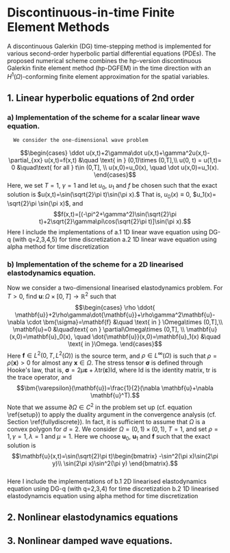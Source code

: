 # Discontinuous-in-time Finite Element Methods

A discontinuous Galerkin (DG) time-stepping method is implemented for various second-order hyperbolic partial differential equations (PDEs). 
The proposed numerical scheme combines the hp-version discontinuous Galerkin finite element method (hp-DGFEM) in the time direction with an $H^1(\Omega)$-conforming finite element approximation for the spatial variables.

## 1. Linear hyperbolic equations of 2nd order 
### a) Implementation of the scheme for a scalar linear wave equation. 
      We consider the one-dimensional wave problem
$$\begin{cases}
\ddot u(x,t)+2\gamma\dot u(x,t)+\gamma^2u(x,t)-\partial_{xx} u(x,t)=f(x,t) &\quad \text{ in } (0,1)\times (0,T],\\
u(0, t) = u(1,t)= 0 &\quad\text{ for all } t\in (0,T], \\
u(x,0)=u_0(x), \quad \dot u(x,0)=u_1(x).
\end{cases}$$
Here, we set $T=1$, $\gamma=1$ and let $u_0$, $u_1$ and $f$ be chosen such that the exact solution is $u(x,t)=\sin(\sqrt{2}\pi t)\sin(\pi x).$
That is, $u_0(x)\equiv 0$, $u_1(x)= \sqrt{2}\pi \sin(\pi x)$, and $$f(x,t)=[(-\pi^2+\gamma^2)\sin(\sqrt{2}\pi t)+2\sqrt{2}\gamma\pi\cos(\sqrt{2}\pi t)]\sin(\pi x).$$
Here I include the implementations of 
   a.1 1D linear wave equation using DG-q (with q=2,3,4,5) for time discretization
   a.2 1D linear wave equation using alpha method for time discretization 
   
### b) Implementation of the scheme for a 2D linearised elastodynamics equation.    
   
  Now we consider a two-dimensional linearised elastodynamics problem. For $T>0$, find $\mathbf{u}\colon\Omega\times [0, T]\to\mathbb{R}^2$ such that 
$$\begin{cases}
\rho \ddot{ \mathbf{u}}+2\rho\gamma\dot{\mathbf{u}}+\rho\gamma^2\mathbf{u}-\nabla \cdot \bm{\sigma}=\mathbf{f} &\quad \text{ in } \Omega\times (0,T],\\
\mathbf{u}=0 &\quad\text{ on } \partial\Omega\times (0,T], \\
\mathbf{u}(x,0)=\mathbf{u}_0(x), \quad \dot{\mathbf{u}}(x,0)=\mathbf{u}_1(x) &\quad \text{ in }\Omega.
\end{cases}$$
Here $\mathbf{f}\in L^2(0,T, L^2(\Omega))$ is the source term, and $\rho\in L^{\infty}(\Omega)$ is such that $\rho=\rho(\mathbf{x})>0$ for almost any $\mathbf{x}\in\Omega$. The stress tensor $\bm{\sigma}$ is defined through Hooke's law, that is, $\bm{\sigma} =2\mu \bm{\varepsilon} +\lambda \mathrm{tr}(\bm{\varepsilon})\mathrm{Id},$
where $\mathrm{Id}$ is the identity matrix, $\mathrm{tr}$ is the trace operator, and 
$$\bm{\varepsilon}(\mathbf{u})=\frac{1}{2}(\nabla \mathbf{u}+\nabla \mathbf{u}^T).$$
Note that we assume $\partial\Omega\in C^2$ in the problem set up (cf. equation \ref{setup}) to apply the duality argument in the convergence analysis (cf. Section \ref{fullydiscrete}). In fact, it is sufficient to assume that $\Omega$ is a convex polygon for $d=2$. We consider $\Omega=(0,1)\times (0,1)$, $T=1$, and set $\rho=1, \gamma=1, \lambda=1$ and $\mu=1$. Here we choose $\mathbf{u}_0$, $\mathbf{u}_1$ and $\mathbf{f}$ such that the exact solution is 
$$\mathbf{u}(x,t)=\sin(\sqrt{2}\pi t)\begin{bmatrix}
-\sin^2(\pi x)\sin(2\pi y)\\
\sin(2\pi x)\sin^2(\pi y)
\end{bmatrix}.$$  
Here I include the implementations of 
   b.1 2D linearised elastodynamics equation using DG-q (with q=2,3,4) for time discretization
   b.2 1D linearised elastodynamcis equation using alpha method for time discretization 
   
     
 
   
## 2. Nonlinear elastodynamics equations 

## 3. Nonlinear damped wave equations.

   
     
     
